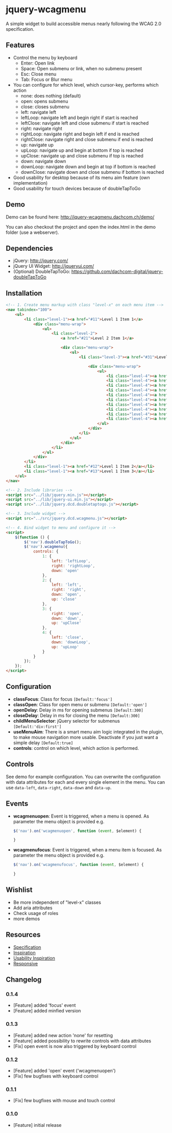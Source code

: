 jquery-wcagmenu
===============

A simple widget to build accessible menus nearly following the WCAG 2.0 specification. 

Features
-------
* Control the menu by keyboard
    * Enter: Open link
    * Space: Open submenu or link, when no submenu present
    * Esc: Close menu
    * Tab: Focus or Blur menu
* You can configure for which level, which cursor-key, performs which action
    * none: does nothing (default)
    * open: opens submenu
    * close: closes submenu
    * left: navigate left
    * leftLoop: navigate left and begin right if start is reached
    * leftClose: navigate left and close submenu if start is reached
    * right: navigate right
    * rightLoop: navigate right and begin left if end is reached
    * rightClose: navigate right and close submenu if end is reached
    * up: navigate up
    * upLoop: navigate up and begin at bottom if top is reached
    * upClose: navigate up and close submenu if top is reached
    * down: navigate down
    * downLoop: navigate down and begin at top if bottom is reached
    * downClose: navigate down and close submenu if bottom is reached
* Good usability for desktop because of its menu aim feature (own implementation)
* Good usability for touch devices because of doubleTapToGo

Demo
-------------
Demo can be found here: http://jquery-wcagmenu.dachcom.ch/demo/

You can also checkout the project and open the index.html in the demo folder (use a webserver).

Dependencies
-------------
- jQuery: http://jquery.com/
- jQuery UI Widget: http://jqueryui.com/
- (Optional) DoubleTapToGo: https://github.com/dachcom-digital/jquery-doubleTapToGo

Installation
-------------

```html
<!-- 1. Create menu markup with class "level-x" on each menu item -->
<nav tabindex="100">
    <ul>
        <li class="level-1"><a href="#11">Level 1 Item 1</a>
            <div class="menu-wrap">
                <ul>
                    <li class="level-2">
                        <a href="#21">Level 2 Item 1</a>

                        <div class="menu-wrap">
                            <ul>
                                <li class="level-3"><a href="#31">Level 3 Item 1</a>

                                    <div class="menu-wrap">
                                        <ul>
                                            <li class="level-4"><a href="#41">Level 4 Item 1</a></li>
                                            <li class="level-4"><a href="#42">Level 4 Item 2</a></li>
                                            <li class="level-4"><a href="#43">Level 4 Item 3</a></li>
                                            <li class="level-4"><a href="#44">Level 4 Item 4</a></li>
                                            <li class="level-4"><a href="#45">Level 4 Item 5</a></li>
                                            <li class="level-4"><a href="#46">Level 4 Item 6</a></li>
                                            <li class="level-4"><a href="#47">Level 4 Item 7</a></li>
                                            <li class="level-4"><a href="#48">Level 4 Item 8</a></li>
                                            <li class="level-4"><a href="#49">Level 4 Item 9</a></li>
                                            <li class="level-4"><a href="#410">Level 4 Item 10</a></li>
                                        </ul>
                                    </div>
                                </li>
                            </ul>
                        </div>
                    </li>
                </ul>
            </div>
        </li>
        <li class="level-1"><a href="#12">Level 1 Item 2</a></li>
        <li class="level-1"><a href="#13">Level 1 Item 3</a></li>
    </ul>
</nav>

<!-- 2. Include libraries -->
<script src="../lib/jquery.min.js"></script>
<script src="../lib/jquery-ui.min.js"></script>
<script src="../lib/jquery.dcd.doubletaptogo.js"></script>

<!-- 3. Include widget -->
<script src="../src/jquery.dcd.wcagmenu.js"></script>

<!-- 4. Bind widget to menu and configure it -->
<script>
    $(function () {
        $('nav').doubleTapToGo();
        $('nav').wcagmenu({
            controls: {
                1: {
                    left: 'leftLoop',
                    right: 'rightLoop',
                    down: 'open'
                },
                2: {
                    left: 'left',
                    right: 'right',
                    down: 'open',
                    up: 'close'
                },
                3: {
                    right: 'open',
                    down: 'down',
                    up: 'upClose'
                },
                4: {
                    left: 'close',
                    down: 'downLoop',
                    up: 'upLoop'
                }
            }
        });
    });
</script>
```

Configuration
-------------
- **classFocus**: Class for focus `[Default:'focus']`
- **classOpen**: Class for open menu or submenu `[Default:'open']`
- **openDelay**: Delay in ms for opening submenus `[Default:300]`
- **closeDelay**: Delay in ms for closing the menu `[Default:300]`
- **childMenuSelector**: jQuery selector for submenus `[Default:'div:first']`
- **useMenuAim**: There is a smart menu aim logic integrated in the plugin, to make mouse navigation more usable. Deactivate if you just want a simple delay `[Default:true]`
- **controls**: control on which level, which action is performed. 

Controls
--------
See demo for example configuration. You can overwrite the configuration with data attributes for each and every single element in the menu. You can use ```data-left```, ```data-right```, ```data-down``` and ```data-up```. 

Events
------
- **wcagmenuopen**: Event is triggered, when a menu is opened. As parameter the menu object is provided e.g. 

    ```js
    $('nav').on('wcagmenuopen', function (event, $element) {
    
    }
    ```
- **wcagmenufocus**: Event is triggered, when a menu item is focused. As parameter the menu object is provided e.g. 

    ```js
    $('nav').on('wcagmenufocus', function (event, $element) {
    
    }
    ```

Wishlist
--------
* Be more independent of "level-x" classes
* Add aria attributes
* Check usage of roles
* more demos

Resources
---------
* [Specification](http://www.w3.org/WAI/GL/wiki/Using_ARIA_menus)
* [Inspiration](https://adobe-accessibility.github.io/Accessible-Mega-Menu/)
* [Usability Inspiration](https://github.com/kamens/jQuery-menu-aim)
* [Responsive](https://github.com/dachcom-digital/jquery-doubleTapToGo)

Changelog
---------
### 0.1.4
* [Feature] added 'focus' event
* [Feature] added minfied version

### 0.1.3
* [Feature] added new action 'none' for resetting
* [Feature] added possibility to rewrite controls with data attributes
* [Fix] open event is now also triggered by keyboard control

### 0.1.2
* [Feature] added 'open' event ('wcagmenuopen')
* [Fix] few bugfixes with keyboard control

### 0.1.1
* [Fix] few bugfixes with mouse and touch control

### 0.1.0
* [Feature] initial release
